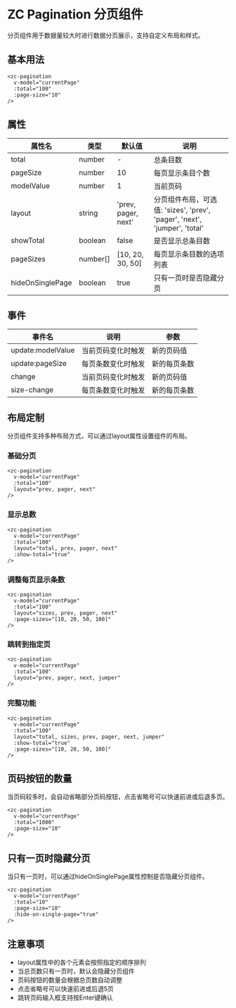 # ZC Pagination 分页组件

分页组件用于数据量较大时进行数据分页展示，支持自定义布局和样式。

## 基本用法

```vue
<zc-pagination
  v-model="currentPage"
  :total="100"
  :page-size="10"
/>
```

## 属性

| 属性名 | 类型 | 默认值 | 说明 |
|-------|------|-------|------|
| total | number | - | 总条目数 |
| pageSize | number | 10 | 每页显示条目个数 |
| modelValue | number | 1 | 当前页码 |
| layout | string | 'prev, pager, next' | 分页组件布局，可选值: 'sizes', 'prev', 'pager', 'next', 'jumper', 'total' |
| showTotal | boolean | false | 是否显示总条目数 |
| pageSizes | number[] | [10, 20, 30, 50] | 每页显示条目数的选项列表 |
| hideOnSinglePage | boolean | true | 只有一页时是否隐藏分页 |

## 事件

| 事件名 | 说明 | 参数 |
|-------|------|------|
| update:modelValue | 当前页码变化时触发 | 新的页码值 |
| update:pageSize | 每页条数变化时触发 | 新的每页条数 |
| change | 当前页码变化时触发 | 新的页码值 |
| size-change | 每页条数变化时触发 | 新的每页条数 |

## 布局定制

分页组件支持多种布局方式，可以通过layout属性设置组件的布局。

### 基础分页

```vue
<zc-pagination
  v-model="currentPage"
  :total="100"
  layout="prev, pager, next"
/>
```

### 显示总数

```vue
<zc-pagination
  v-model="currentPage"
  :total="100"
  layout="total, prev, pager, next"
  :show-total="true"
/>
```

### 调整每页显示条数

```vue
<zc-pagination
  v-model="currentPage"
  :total="100"
  layout="sizes, prev, pager, next"
  :page-sizes="[10, 20, 50, 100]"
/>
```

### 跳转到指定页

```vue
<zc-pagination
  v-model="currentPage"
  :total="100"
  layout="prev, pager, next, jumper"
/>
```

### 完整功能

```vue
<zc-pagination
  v-model="currentPage"
  :total="100"
  layout="total, sizes, prev, pager, next, jumper"
  :show-total="true"
  :page-sizes="[10, 20, 50, 100]"
/>
```

## 页码按钮的数量

当页码较多时，会自动省略部分页码按钮，点击省略号可以快速前进或后退多页。

```vue
<zc-pagination
  v-model="currentPage"
  :total="1000"
  :page-size="10"
/>
```

## 只有一页时隐藏分页

当只有一页时，可以通过hideOnSinglePage属性控制是否隐藏分页组件。

```vue
<zc-pagination
  v-model="currentPage"
  :total="10"
  :page-size="10"
  :hide-on-single-page="true"
/>
```

## 注意事项

- layout属性中的各个元素会按照指定的顺序排列
- 当总页数只有一页时，默认会隐藏分页组件
- 页码按钮的数量会根据总页数自动调整
- 点击省略号可以快速前进或后退5页
- 跳转页码输入框支持按Enter键确认
